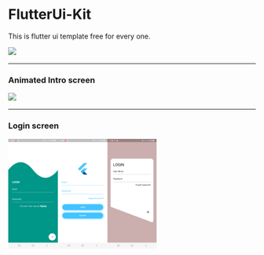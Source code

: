 # FlutterUi-Kit

This is flutter ui template free for every one.

<a href="https://www.buymeacoffee.com/gbhargavv"><img src="https://cdn.buymeacoffee.com/buttons/v2/default-yellow.png" height="60"></a>

------------------------------------------------------------------------------------------------------------------------------------------------------------------------

### Animated Intro screen
<img src="https://github.com/gbhargavv/FlutterUi-Kit/blob/master/images/intro_anim.gif" width="20%">

------------------------------------------------------------------------------------------------------------------------------------------------------------------------

### Login screen

<img src="https://github.com/gbhargavv/FlutterUi-Kit/blob/master/images/login1.png" align="left" width="20%"><img src="https://github.com/gbhargavv/FlutterUi-Kit/blob/master/images/login2.png" align="left" width="20%"><img src="https://github.com/gbhargavv/FlutterUi-Kit/blob/master/images/login3.png" align="left" width="20%">